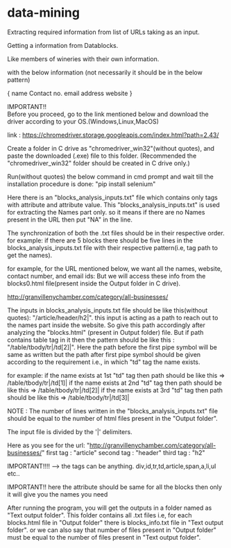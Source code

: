 # data-mining
Extracting required information from list of URLs taking as an input.


Getting a information from Datablocks.

Like members of wineries with their own information.

with the below information (not necessarily it should be in the below pattern)

{ name
  Contact no.
  email address
  website }

  
IMPORTANT!!  
Before you proceed, go to the link mentioned below and download the driver according to your OS.(Windows,Linux,MacOS) 

link : https://chromedriver.storage.googleapis.com/index.html?path=2.43/

Create a folder in C drive as "chromedriver_win32"(without quotes), and paste the downloaded (.exe) file to this folder. (Recommended the "chromedriver_win32" folder should be created in C drive only.)

Run(without quotes) the below command in cmd prompt and wait till the installation procedure is done:
"pip install selenium"


Here there is an "blocks_analysis_inputs.txt" file which contains only tags with attribute and attribute value.
This "blocks_analysis_inputs.txt" is used for extracting the Names part only. so it means if there are no Names present in the URL then put "NA" in the line.

The synchronization of both the .txt files should be in their respective order.
for example:
			if there are 5 blocks there should be five lines in the blocks_analysis_inputs.txt file with their respective pattern(i.e, tag path to get the names).

for example, for the URL mentioned below, we want all the names, website, contact number, and email ids:
But we will access these info from the blocks0.html file(present inside the Output folder in C drive).

http://granvillenychamber.com/category/all-businesses/

The inputs in blocks_analysis_inputs.txt file should be like this(without quotes): "/article/header/h2|". this input is acting as a path to reach out to the names part inside the website. So give this path accordingly after analyzing the "blocks.html" (present in Output folder) file.
But if path contains table tag in it then the pattern should be like this : "/table/tbody/tr|/td[2]|". Here the path before the first pipe symbol will be same as written but the path after first pipe symbol should be given according to the requirement i.e., in which "td" tag the name exists.

for example:
if the name exists at 1st "td" tag then path should be like this => /table/tbody/tr|/td[1]|
if the name exists at 2nd "td" tag then path should be like this => /table/tbody/tr|/td[2]|
if the name exists at 3rd "td" tag then path should be like this => /table/tbody/tr|/td[3]|

NOTE : The number of lines written in the "blocks_analysis_inputs.txt" file should be equal to the number of html files present in the "Output folder".

The input file is divided by the '|' delimiters.

Here as you see for the url: "http://granvillenychamber.com/category/all-businesses/"
		    first tag 	: "article"
			second tag	: "header"
			third tag	: "h2"

IMPORTANT!!!!  --> 	the tags can be anything. 
					div,id,tr,td,article,span,a,li,ul etc..

IMPORTANT!! here the attribute should be same for all the blocks then only it will give you the names you need

After running the program, you will get the outputs in a folder named as "Text output folder". This folder contains all .txt files i.e, for each blocks.html file in "Output folder" there is blocks_info.txt file in "Text output folder".
or we can also say that number of files present in "Output folder" must be equal to the number of files present in "Text output folder".
